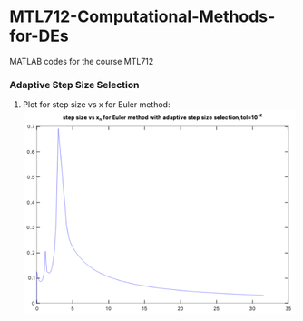 # MTL712-Computational-Methods-for-DEs
MATLAB codes for the course MTL712


### Adaptive Step Size Selection  
1. Plot for step size vs x for Euler method:  
![alt text](euler_adaptive_size_tol_1e-2.png)
